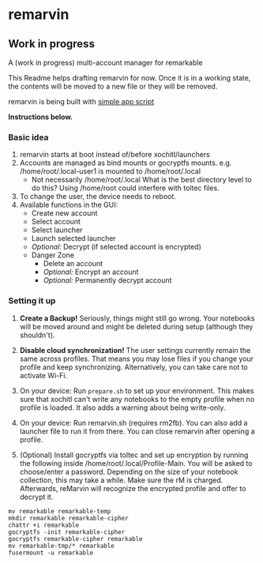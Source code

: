 # remarvin
## Work in progress
A (work in progress) multi-account manager for remarkable

This Readme helps drafting remarvin for now. Once it is in a working state, the contents will be moved to a new file or they will be removed.

remarvin is being built with [simple app script](https://rmkit.dev/apps/sas)

**Instructions below.**

### Basic idea
1. remarvin starts at boot instead of/before xochitl/launchers
2. Accounts are managed as bind mounts or gocryptfs mounts. e.g. /home/root/.local-user1 is mounted to /home/root/.local
    * Not necessarily /home/root/.local What is the best directory level to do this? Using /home/root could interfere with toltec files.
3. To change the user, the device needs to reboot.
4. Available functions in the GUI:
    * Create new account
    * Select account
    * Select launcher
    * Launch selected launcher
    * *Optional:* Decrypt (if selected account is encrypted)
    * Danger Zone
      * Delete an account
      * *Optional:* Encrypt an account
      * *Optional:* Permanently decrypt account

### Setting it up
1. **Create a Backup!** Seriously, things might still go wrong.
Your notebooks will be moved around and might be deleted during setup (although they shouldn't).

2. **Disable cloud synchronization!** The user settings currently remain the same across profiles. That means you may lose files if you change your profile and keep synchronizing. Alternatively, you can take care not to activate Wi-Fi.

3. On your device: Run `prepare.sh` to set up your environment. This makes sure that xochitl can't write any notebooks to the empty profile when no profile is loaded. It also adds a warning about being write-only.

4. On your device: Run remarvin.sh (requires rm2fb). You can also add a launcher file to run it from there. You can close remarvin after opening a profile.

5. (Optional) Install gocryptfs via toltec and set up encryption by running the following inside /home/root/.local/Profile-Main. You will be asked to choose/enter a password. Depending on the size of your notebook collection, this may take a while. Make sure the rM is charged. Afterwards, reMarvin will recognize the encrypted profile and offer to decrypt it.
```
mv remarkable remarkable-temp
mkdir remarkable remarkable-cipher
chattr +i remarkable
gocryptfs -init remarkable-cipher
gocryptfs remarkable-cipher remarkable
mv remarkable-tmp/* remarkable
fusermount -u remarkable
```

